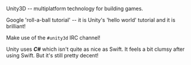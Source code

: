 Unity3D -- multiplatform technology for building games.

Google 'roll-a-ball tutorial' -- it is Unity's 'hello world' tutorial and it is brilliant!

Make use of the `#unity3d` IRC channel!

Unity uses ***C#*** which isn't quite as nice as Swift. It feels a bit clumsy after using Swift. But it's still pretty decent!
